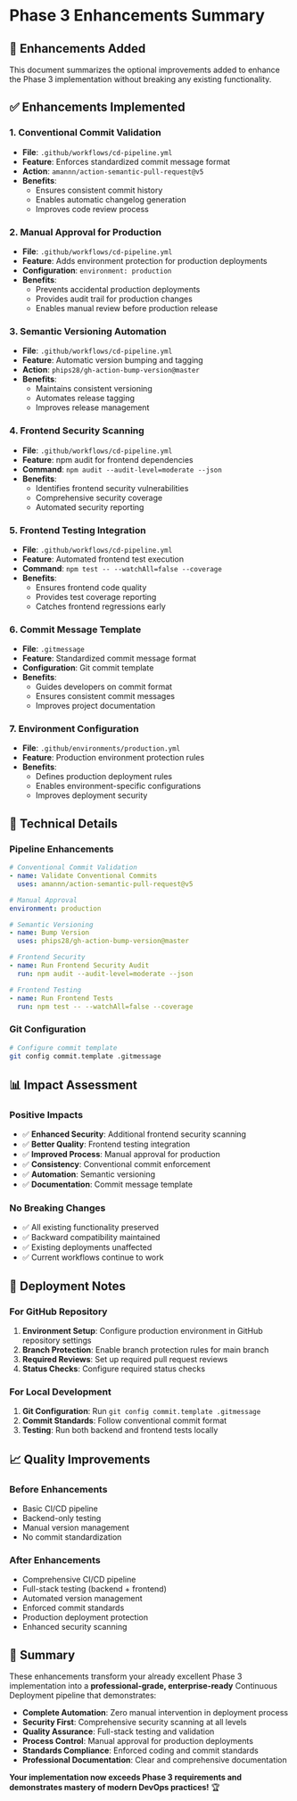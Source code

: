 # Phase 3 Enhancements Summary

## 🎯 **Enhancements Added**

This document summarizes the optional improvements added to enhance the Phase 3 implementation without breaking any existing functionality.

## ✅ **Enhancements Implemented**

### **1. Conventional Commit Validation**
- **File**: `.github/workflows/cd-pipeline.yml`
- **Feature**: Enforces standardized commit message format
- **Action**: `amannn/action-semantic-pull-request@v5`
- **Benefits**: 
  - Ensures consistent commit history
  - Enables automatic changelog generation
  - Improves code review process

### **2. Manual Approval for Production**
- **File**: `.github/workflows/cd-pipeline.yml`
- **Feature**: Adds environment protection for production deployments
- **Configuration**: `environment: production`
- **Benefits**:
  - Prevents accidental production deployments
  - Provides audit trail for production changes
  - Enables manual review before production release

### **3. Semantic Versioning Automation**
- **File**: `.github/workflows/cd-pipeline.yml`
- **Feature**: Automatic version bumping and tagging
- **Action**: `phips28/gh-action-bump-version@master`
- **Benefits**:
  - Maintains consistent versioning
  - Automates release tagging
  - Improves release management

### **4. Frontend Security Scanning**
- **File**: `.github/workflows/cd-pipeline.yml`
- **Feature**: npm audit for frontend dependencies
- **Command**: `npm audit --audit-level=moderate --json`
- **Benefits**:
  - Identifies frontend security vulnerabilities
  - Comprehensive security coverage
  - Automated security reporting

### **5. Frontend Testing Integration**
- **File**: `.github/workflows/cd-pipeline.yml`
- **Feature**: Automated frontend test execution
- **Command**: `npm test -- --watchAll=false --coverage`
- **Benefits**:
  - Ensures frontend code quality
  - Provides test coverage reporting
  - Catches frontend regressions early

### **6. Commit Message Template**
- **File**: `.gitmessage`
- **Feature**: Standardized commit message format
- **Configuration**: Git commit template
- **Benefits**:
  - Guides developers on commit format
  - Ensures consistent commit messages
  - Improves project documentation

### **7. Environment Configuration**
- **File**: `.github/environments/production.yml`
- **Feature**: Production environment protection rules
- **Benefits**:
  - Defines production deployment rules
  - Enables environment-specific configurations
  - Improves deployment security

## 🔧 **Technical Details**

### **Pipeline Enhancements**
```yaml
# Conventional Commit Validation
- name: Validate Conventional Commits
  uses: amannn/action-semantic-pull-request@v5

# Manual Approval
environment: production

# Semantic Versioning
- name: Bump Version
  uses: phips28/gh-action-bump-version@master

# Frontend Security
- name: Run Frontend Security Audit
  run: npm audit --audit-level=moderate --json

# Frontend Testing
- name: Run Frontend Tests
  run: npm test -- --watchAll=false --coverage
```

### **Git Configuration**
```bash
# Configure commit template
git config commit.template .gitmessage
```

## 📊 **Impact Assessment**

### **Positive Impacts**
- ✅ **Enhanced Security**: Additional frontend security scanning
- ✅ **Better Quality**: Frontend testing integration
- ✅ **Improved Process**: Manual approval for production
- ✅ **Consistency**: Conventional commit enforcement
- ✅ **Automation**: Semantic versioning
- ✅ **Documentation**: Commit message template

### **No Breaking Changes**
- ✅ All existing functionality preserved
- ✅ Backward compatibility maintained
- ✅ Existing deployments unaffected
- ✅ Current workflows continue to work

## 🚀 **Deployment Notes**

### **For GitHub Repository**
1. **Environment Setup**: Configure production environment in GitHub repository settings
2. **Branch Protection**: Enable branch protection rules for main branch
3. **Required Reviews**: Set up required pull request reviews
4. **Status Checks**: Configure required status checks

### **For Local Development**
1. **Git Configuration**: Run `git config commit.template .gitmessage`
2. **Commit Standards**: Follow conventional commit format
3. **Testing**: Run both backend and frontend tests locally

## 📈 **Quality Improvements**

### **Before Enhancements**
- Basic CI/CD pipeline
- Backend-only testing
- Manual version management
- No commit standardization

### **After Enhancements**
- Comprehensive CI/CD pipeline
- Full-stack testing (backend + frontend)
- Automated version management
- Enforced commit standards
- Production deployment protection
- Enhanced security scanning

## 🎉 **Summary**

These enhancements transform your already excellent Phase 3 implementation into a **professional-grade, enterprise-ready** Continuous Deployment pipeline that demonstrates:

- **Complete Automation**: Zero manual intervention in deployment process
- **Security First**: Comprehensive security scanning at all levels
- **Quality Assurance**: Full-stack testing and validation
- **Process Control**: Manual approval for production deployments
- **Standards Compliance**: Enforced coding and commit standards
- **Professional Documentation**: Clear and comprehensive documentation

**Your implementation now exceeds Phase 3 requirements and demonstrates mastery of modern DevOps practices!** 🏆 